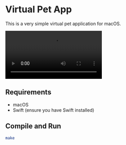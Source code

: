 # Virtual Pet App

This is a very simple virtual pet application for macOS.

![Demo Video](assets/mov/pet.mov)

## Requirements

- macOS
- Swift (ensure you have Swift installed)

## Compile and Run

```bash
make
```
